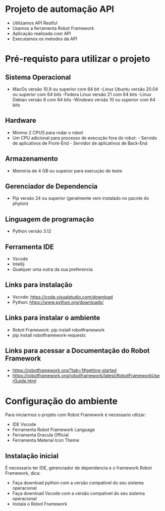 # Projeto de automação API
- Utilizamos API Restful
- Usamos a ferramenta Robot Framework
- Aplicação realizada com API 
- Executamos os metodos da API

# Pré-requisto para utilizar o projeto

## Sistema Operacional

- MacOs versão 10.9 ou superior com 64 bit -Linux Ubuntu versão 20.04 ou superior com 64 bits -Fodera Linux versão 21 com 64 bits -Linux Debian versão 8 com 64 bits -Windows versão 10 ou superior com 64 bits

## Hardware

- Minimo 2 CPUS para rodar o robot
- Um CPU adicional para processo de execução fora do robot: - Servido de aplicativos de Front-End - Servidor de aplicativos de Back-End

## Armazenamento

- Memória de 4 GB ou superior para execução de teste

## Gerenciador de Dependencia
- Pip versão 24 ou superior (geralmente vem instalado no pacote do phyton)

## Linguagem de programação
- Python versão 3.12

## Ferramenta IDE
- Vscode
- Intellij
- Qualquer uma outra da sua preferencia

## Links para instalação 
- Vscode: https://code.visualstudio.com/download
- Python: https://www.python.org/downloads/

## Links para instalar o ambiente 
- Robot Framework: pip install robotframework
- pip install robotframework-requests

## Links para acessar a Documentação do Robot Framework
- https://robotframework.org/?tab=1#getting-started
- https://robotframework.org/robotframework/latest/RobotFrameworkUserGuide.html

# Configuração do ambiente

Para iniciarmos o projeto com Robot Framework é necessario utlizar:

- IDE Vscode
- Ferramenta Robot Framework Language
- Ferramenta Dracula Official
- Ferramenta Material Icon Theme

## Instalação inicial

É necessario ter IDE, gerenciador de dependencia e o framework Robot Framework, dica:

- Faça download python com a versão compativel do seu sistema operacional
- Faça download Vscode com a versão compativel do seu sistema operacional
- Instala o Robot Framework

